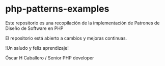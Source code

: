 # php-patterns-examples

Este repositorio es una recopilación de la implementación de Patrones de Diseño de Software en PHP

El repositorio está abierto a cambios y mejoras continuas.

!Un saludo y feliz aprendizaje!

Óscar H Caballero / Senior PHP developer
